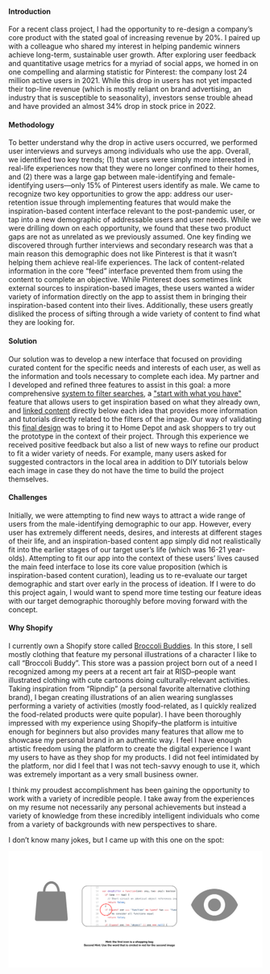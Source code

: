 <h4>Introduction </h4><p>For a recent class project, I had the opportunity to re-design a company’s core product with the stated goal of increasing revenue by 20%. I paired up with a colleague who shared my interest in helping pandemic winners achieve long-term, sustainable user growth. After exploring user feedback and quantitative usage metrics for a myriad of social apps, we homed in on one compelling and alarming statistic for Pinterest: the company lost 24 million active users in 2021. While this drop in users has not yet impacted their top-line revenue (which is mostly reliant on brand advertising, an industry that is susceptible to seasonality), investors sense trouble ahead and have provided an almost 34% drop in stock price in 2022. 
</p>
<h4>Methodology </h4><p>To better understand why the drop in active users occurred, we performed user interviews and surveys among individuals who use the app. Overall, we identified two key trends; (1) that users were simply more interested in real-life experiences now that they were no longer confined to their homes, and (2) there was a large gap between male-identifying and female-identifying users—only 15% of Pinterest users identify as male. We came to recognize two key opportunities to grow the app: address our user-retention issue through implementing features that would make the inspiration-based content interface relevant to the post-pandemic user, or tap into a new demographic of addressable users and user needs. While we were drilling down on each opportunity, we found that these two product gaps are not as unrelated as we previously assumed. One key finding we discovered through further interviews and secondary research was that a main reason this demographic does not like Pinterest is that it wasn’t helping them achieve real-life experiences. The lack of content-related information in the core “feed” interface prevented them from using the content to complete an objective. While Pinterest does sometimes link external sources to inspiration-based images, these users wanted a wider variety of information directly on the app to assist them in bringing their inspiration-based content into their lives. Additionally, these users greatly disliked the process of sifting through a wide variety of content to find what they are looking for.
</p>
<h4>Solution </h4><p>Our solution was to develop a new interface that focused on providing curated content for the specific needs and interests of each user, as well as the information and tools necessary to complete each idea. My partner and I developed and refined three features to assist in this goal: a more comprehensive <a href="https://www.figma.com/file/8s5iaqlg8Gvf3zOchMRZ2T/Shopify?node-id=38%3A2" title="system to filter searches">system to filter searches</a>, a <a href="https://www.figma.com/file/8s5iaqlg8Gvf3zOchMRZ2T/Shopify?node-id=38%3A80" title="start with what you have">"start with what you have"</a> feature that allows users to get inspiration based on what they already own, and <a href="https://www.figma.com/file/8s5iaqlg8Gvf3zOchMRZ2T/Shopify?node-id=38%3A133" title="linked content">linked content</a> directly below each idea that provides more information and tutorials directly related to the filters of the image. Our way of validating this <a href="https://www.figma.com/file/8s5iaqlg8Gvf3zOchMRZ2T/Shopify?node-id=6%3A164" title="final design">final design</a> was to bring it to Home Depot and ask shoppers to try out the prototype in the context of their project. Through this experience we received positive feedback but also a list of new ways to refine our product to fit a wider variety of needs. For example, many users asked for suggested contractors in the local area in addition to DIY tutorials below each image in case they do not have the time to build the project themselves.
</p>
<h4>Challenges </h4><p>Initially, we were attempting to find new ways to attract a wide range of users from the male-identifying demographic to our app. However, every user has extremely different needs, desires, and interests at different stages of their life, and an inspiration-based content app simply did not realistically fit into the earlier stages of our target user’s life (which was 16-21 year-olds). Attempting to fit our app into the context of these users’ lives caused the main feed interface to lose its core value proposition (which is inspiration-based content curation), leading us to re-evaluate our target demographic and start over early in the process of ideation. If I were to do this project again, I would want to spend more time testing our feature ideas with our target demographic thoroughly before moving forward with the concept. 
</p>
<h4>Why Shopify </h4><p>I currently own a Shopify store called <a href="https://broccolibuddies.com/" title="Broccoli Buddies">Broccoli Buddies</a>. In this store, I sell mostly clothing that feature my personal illustrations of a character I like to call “Broccoli Buddy”. This store was a passion project born out of a need I recognized among my peers at a recent art fair at RISD–people want illustrated clothing with cute cartoons doing culturally-relevant activities. Taking inspiration from “Ripndip” (a personal favorite alternative clothing brand), I began creating illustrations of an alien wearing sunglasses performing a variety of activities (mostly food-related, as I quickly realized the food-related products were quite popular). I have been thoroughly impressed with my experience using Shopify–the platform is intuitive enough for beginners but also provides many features that allow me to showcase my personal brand in an authentic way. I feel I have enough artistic freedom using the platform to create the digital experience I want my users to have as they shop for my products. I did not feel intimidated by the platform, nor did I feel that I was not tech-savvy enough to use it, which was extremely important as a very small business owner. 
</p>
<p>I think my proudest accomplishment has been gaining the opportunity to work with a variety of incredible people. I take away from the experiences on my resume not necessarily any personal achievements but instead a variety of knowledge from these incredibly intelligent individuals who come from a variety of backgrounds with new perspectives to share. 
</p>

I don’t know many jokes, but I came up with this one on the spot: 

<img src="Shopify_Joke.png"/>

